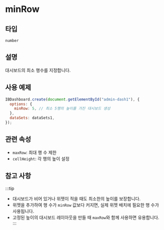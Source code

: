 # minRow

## 타입

`number`

## 설명

대시보드의 최소 행수를 지정합니다.

## 사용 예제

```javascript
IBDashboard.create(document.getElementById("admin-dash1"), {
  options: {
    minRow: 5, // 최소 5행의 높이를 가진 대시보드 생성
  },
  dataSets: dataSets1,
});
```

## 관련 속성

- `maxRow`: 최대 행 수 제한
- `cellHeight`: 각 행의 높이 설정

## 참고 사항
:::tip
- 대시보드가 비어 있거나 위젯이 적을 때도 최소한의 높이를 보장합니다.
- 위젯을 추가하여 행 수가 `minRow` 값보다 커지면, 실제 위젯 배치에 필요한 행 수가 사용됩니다.
- 고정된 높이의 대시보드 레이아웃을 만들 때 `maxRow`와 함께 사용하면 유용합니다.
:::